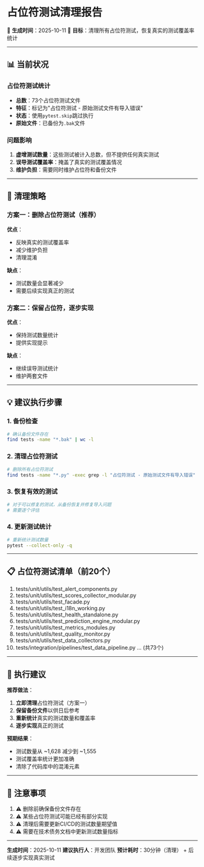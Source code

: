# 占位符测试清理报告

📅 **生成时间**：2025-10-11
🎯 **目标**：清理所有占位符测试，恢复真实的测试覆盖率统计

---

## 📊 当前状况

### 占位符测试统计

- **总数**：73个占位符测试文件
- **特征**：标记为"占位符测试 - 原始测试文件有导入错误"
- **状态**：使用`pytest.skip`跳过执行
- **原始文件**：已备份为`.bak`文件

### 问题影响

1. **虚增测试数量**：这些测试被计入总数，但不提供任何真实测试
2. **误导测试覆盖率**：掩盖了真实的测试覆盖情况
3. **维护负担**：需要同时维护占位符和备份文件

---

## 🎯 清理策略

### 方案一：删除占位符测试（推荐）

**优点**：

- 反映真实的测试覆盖率
- 减少维护负担
- 清理混淆

**缺点**：

- 测试数量会显著减少
- 需要后续实现真正的测试

### 方案二：保留占位符，逐步实现

**优点**：

- 保持测试数量统计
- 提供实现提示

**缺点**：

- 继续误导测试统计
- 维护两套文件

---

## 💡 建议执行步骤

### 1. 备份检查

```bash
# 确认备份文件存在
find tests -name "*.bak" | wc -l
```

### 2. 清理占位符测试

```bash
# 删除所有占位符测试
find tests -name "*.py" -exec grep -l "占位符测试 - 原始测试文件有导入错误" {} \; -delete
```

### 3. 恢复有效的测试

```bash
# 对于可以修复的测试，从备份恢复并修复导入问题
# 需要逐个评估
```

### 4. 更新测试统计

```bash
# 重新统计测试数量
pytest --collect-only -q
```

---

## 📋 占位符测试清单（前20个）

1. tests/unit/utils/test_alert_components.py
2. tests/unit/utils/test_scores_collector_modular.py
3. tests/unit/utils/test_facade.py
4. tests/unit/utils/test_i18n_working.py
5. tests/unit/utils/test_health_standalone.py
6. tests/unit/utils/test_prediction_engine_modular.py
7. tests/unit/utils/test_metrics_modules.py
8. tests/unit/utils/test_quality_monitor.py
9. tests/unit/utils/test_data_collectors.py
10. tests/integration/pipelines/test_data_pipeline.py
... (共73个)

---

## 🚀 执行建议

**推荐做法**：

1. **立即清理**占位符测试（方案一）
2. **保留备份文件**以供日后参考
3. **重新统计**真实的测试数量和覆盖率
4. **逐步实现**真正的测试

**预期结果**：

- 测试数量从 ~1,628 减少到 ~1,555
- 测试覆盖率统计更加准确
- 清除了代码库中的混淆元素

---

## 📝 注意事项

1. ⚠️ 删除前确保备份文件存在
2. ⚠️ 某些占位符测试可能已经有部分实现
3. ⚠️ 清理后需要更新CI/CD的测试数量期望值
4. ⚠️ 需要在技术债务文档中更新测试数量指标

---

**生成时间**：2025-10-11
**建议执行人**：开发团队
**预计耗时**：30分钟（清理） + 后续逐步实现真实测试
